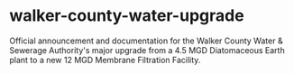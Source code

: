 # walker-county-water-upgrade
Official announcement and documentation for the Walker County Water &amp; Sewerage Authority's major upgrade from a 4.5 MGD Diatomaceous Earth plant to a new 12 MGD Membrane Filtration Facility.
